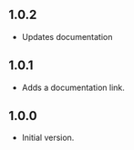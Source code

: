 ## 1.0.2

- Updates documentation

## 1.0.1

- Adds a documentation link.

## 1.0.0

- Initial version.
